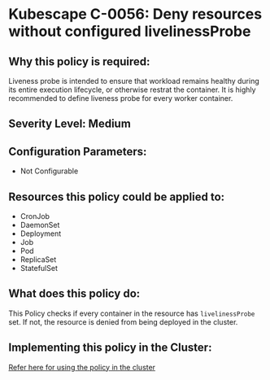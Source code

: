 # Kubescape C-0056: Deny resources without configured livelinessProbe

## Why this policy is required:
Liveness probe is intended to ensure that workload remains healthy during its entire execution lifecycle, or otherwise restrat the container. It is highly recommended to define liveness probe for every worker container.

## Severity Level: Medium

## Configuration Parameters:
* Not Configurable

## Resources this policy could be applied to:
* CronJob
* DaemonSet
* Deployment
* Job
* Pod
* ReplicaSet
* StatefulSet

## What does this policy do:
This Policy checks if every container in the resource has `livelinessProbe` set. If not, the resource is denied from being deployed in the cluster.

## Implementing this policy in the Cluster:
[Refer here for using the policy in the cluster](https://github.com/kubescape/cel-admission-library#using-the-library)